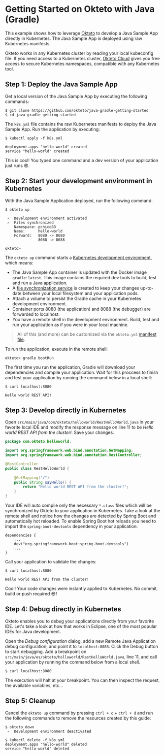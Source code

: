 # Getting Started on Okteto with Java (Gradle)

This example shows how to leverage [Okteto](https://github.com/okteto/okteto) to develop a Java Sample App directly in Kubernetes. The Java Sample App is deployed using raw Kubernetes manifests.

Okteto works in any Kubernetes cluster by reading your local kubeconfig file. If you need access to a Kubernetes cluster, [Okteto Cloud](https://cloud.okteto.com) gives you free access to secure Kubernetes namespaces, compatible with any Kubernetes tool.


## Step 1: Deploy the Java Sample App

Get a local version of the Java Sample App by executing the following commands:

```console
$ git clone https://github.com/okteto/java-gradle-getting-started
$ cd java-gradle-getting-started
```

The `k8s.yml` file contains the raw Kubernetes manifests to deploy the Java Sample App. Run the application by executing:

```console
$ kubectl apply -f k8s.yml
```

```console
deployment.apps "hello-world" created
service "hello-world" created
```

This is cool! You typed one command and a dev version of your application just runs 😎. 

## Step 2: Start your development environment in Kubernetes

With the Java Sample Application deployed, run the following command:

```console
$ okteto up
```

```console
 ✓  Development environment activated
 ✓  Files synchronized
    Namespace: pchico83
    Name:      hello-world
    Forward:   8080 -> 8080
               8088 -> 8088

okteto>
```

The `okteto up` command starts a [Kubernetes development environment](https://okteto.com/docs/reference/development-environment/index.html), which means:

- The Java Sample App container is updated with the Docker image `gradle:latest`. This image contains the required dev tools to build, test and run a Java application.
- A [file synchronization service](https://okteto.com/docs/reference/file-synchronization/index.html) is created to keep your changes up-to-date between your local filesystem and your application pods.
- Attach a volume to persist the Gradle cache in your Kubernetes development environment.
- Container ports 8080 (the application) and 8088 (the debugger) are forwarded to localhost.
- You have a remote shell in the development environment. Build, test and run your application as if you were in your local machine.

> All of this (and more) can be customized via the `okteto.yml` [manifest file](https://okteto.com/docs/reference/manifest/index.html).


To run the application, execute in the remote shell:

```console
okteto> gradle bootRun
```

The first time you run the application, Gradle will download your dependencies and compile your application. Wait for this proccess to finish and test your application by running the command below in a local shell:

```console
$ curl localhost:8080
```

```console
Hello world REST API!
```

## Step 3: Develop directly in Kubernetes

Open `src/main/java/com/okteto/helloworld/RestHelloWorld.java` in your favorite local IDE and modify the response message on line 11 to be *Hello world REST API from the cluster!*. Save your changes. 

```java
package com.okteto.helloworld;

import org.springframework.web.bind.annotation.GetMapping;
import org.springframework.web.bind.annotation.RestController;

@RestController
public class RestHelloWorld {
	
	@GetMapping("/")
	public String sayHello() {
		return "Hello world REST API from the cluster!";
	}
}
```

Your IDE will auto compile only the necessary `*.class` files which will be synchronized by Okteto to your application in Kubernetes. Take a look at the remote shell and notice how the changes are detected by Spring Boot and automatically hot reloaded. To enable Spring Boot hot reloads you need to import the `spring-boot-devtools` dependency in your application: 

```console
dependencies {
    ...
    dev("org.springframework.boot:spring-boot-devtools")
    ...
}
```

Call your application to validate the changes:

```console
$ curl localhost:8080
```

```console
Hello world REST API from the cluster!
```

Cool! Your code changes were instantly applied to Kubernetes. No commit, build or push required 😎!

## Step 4: Debug directly in Kubernetes

Okteto enables you to debug your applications directly from your favorite IDE. Let's take a look at how that works in Eclipse, one of the most popular IDEs for Java development.

Open the _Debug configuration_  dialog, add a new Remote Java Application debug configuration, and point it to `localhost:8088`. Click the Debug button to start debugging. Add a breakpoint on `src/main/java/es/okteto/helloworld/RestHelloWorld.java`, line 11, and call your application by running the command below from a local shell.

```console
$ curl localhost:8080
```

The execution will halt at your breakpoint. You can then inspect the request, the available variables, etc...

## Step 5: Cleanup

Cancel the `okteto up` command by pressing `ctrl + c` + `ctrl + d` and run the following commands to remove the resources created by this guide: 

```console
$ okteto down
 ✓  Development environment deactivated
```

```console
$ kubectl delete -f k8s.yml
deployment.apps "hello-world" deleted
service "hello-world" deleted
```
